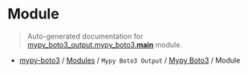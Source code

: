 # Module

> Auto-generated documentation for [mypy_boto3_output.mypy_boto3.__main__](https://github.com/vemel/mypy_boto3/blob/master/mypy_boto3_output/mypy_boto3/__main__.py) module.

- [mypy-boto3](../../README.md#mypy_boto3) / [Modules](../../MODULES.md#mypy-boto3-modules) / `Mypy Boto3 Output` / [Mypy Boto3](index.md#mypy-boto3) / Module
